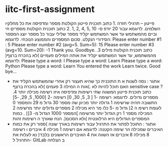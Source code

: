 # iitc-first-assignment
פייטון – תרגילי חזרה
.1 כתוב תוכנית פייטון הקולטת מספר ומדפיסה את כל מחלקיו השלמים.
לדוגמא עבור 20 יודפ ס-
10 ,5 ,4 ,2 ,1
.2 כתוב תוכנית הקולטת מספרים חי וביים מהמשתמש עד אשר המשתמש יקליד מספר שלילי
עבור כל מספר יוצג המספר הסידורי הנקלט. סכום המספרים והממוצע הנוכחי.
לדוגמא:
Please enter number #1 : 5
Please enter number #2 (avg=5. Sum=5): 15
Please enter number #3 (avg=10. Sum=20): -1
Thank you. Goodbye.
.3 כתוב תוכנית הקולטת מילים מהמשתמש, עד אשר המשתמש יקליד את אותה המילים פעמיים )לא
בהכרח ברצף(
לדוגמא:
Please type a word: I
Please type a word: Learn
Please type a word: Python
Please type a word: Learn
You entered the work Learn twice. Good bye…
* אתגר : נסה לשנות א ת התוכנית כך שהיא תעצור רק אחרי שהמשתמש הקליד את אות ה המילה 3
פעמים )לא בהכרח ברצף(. האם תוכל להיות לא sensitive case ?
.4 כתוב תוכנית פייטון המשווה שתי רשימות ומדפיסה איזו רשימה מכילה יותר מספרים גדולים.
לדוגמא:
רשימה -1
[ 3, 5, 30, 0]
רשימה -2
[1000, 5, 29, -5]
התשובה תהיה שרשימה 1 גדולה יותר מכיוון שה מספר 30 גדול מ 29 והמספר 0 גדול מ -5 כלו מר
היא מכילה 2 מספרים גדולים יותר מרשימה 2 )לעומת רשימ ה 2 המכילה מספר 1 רק הגדול יותר
מרשימה ]המספר 1000 הגדול מ- 3[( .
כמות המספרים הגדולים היא הרלוונטית )ולא הסכום(. הנח שאורך ה רשימות זהות
* אתגר : התוכל לפתור את התרגיל עבור רשימות באורך שונה )ספור רק את כמות האיברים
שמכילה הר שימה הקטנה: לדוגמא אם רשימה 1 מכילה 4 איברים ו רשימה 8 מכילה 8 איברים אז
השווה את 4 האיברים הראשונים בלבד(
נא לעלות את התרגיל ל- GitLab
ב הצלחה 
